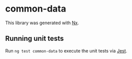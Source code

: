 # common-data

This library was generated with [Nx](https://nx.dev).

## Running unit tests

Run `ng test common-data` to execute the unit tests via [Jest](https://jestjs.io).
